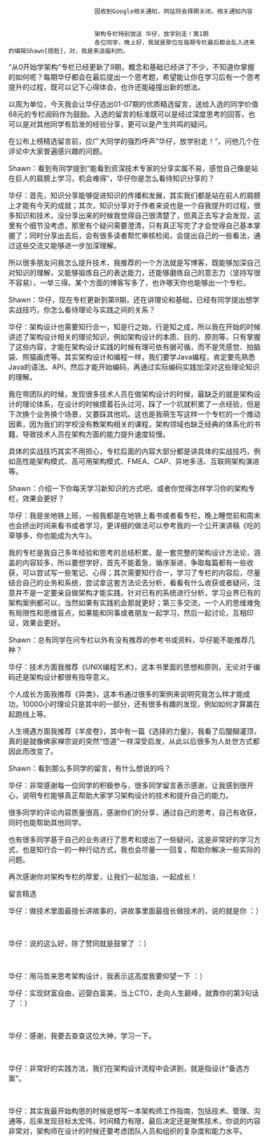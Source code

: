 
                            
                            因收到Google相关通知，网站将会择期关闭。相关通知内容
                            
                            
                            架构专栏特别放送 华仔，放学别走！第1期
                            各位同学，晚上好，我就是那位在每期专栏最后都会乱入进来的编辑Shawn[捂脸]，对，我是来送福利的。

“从0开始学架构”专栏已经更新了9期，概念和基础已经讲了不少，不知道你掌握的如何呢？每期华仔都会在最后提出一个思考题，希望能让你在学习后有一个思考提升的过程，既可以记下心得体会，也许还能碰撞出新的想法。

以周为单位，今天我会让华仔选出01-07期的优质精选留言，送给入选的同学价值68元的专栏阅码作为鼓励。入选的留言的标准既可以是经过深度思考的回答，也可以是对其他同学有启发的经验分享，更可以是产生共鸣的疑问。

在公布上榜精选留言前，应广大同学的强烈呼声“华仔，放学别走！”，问他几个在评论中大家普遍感兴趣的问题。

Shawn：看到有同学提到“能看到资深技术专家的分享实属不易，感觉自己像是站在巨人的肩膀上学习，机会难得”，华仔你是怎么看待知识分享的？

华仔：首先，知识分享能够促进知识的传播和发展，其实我们都是站在前人的肩膀上才能有今天的成就；其次，知识分享对于作者来说也是一个自我提升的过程，很多知识和技术，没分享出来的时候我觉得自己很清楚了，但真正去写才会发现，这里有个细节没考虑，那里有个疑问需要澄清，只有真正写完了才会觉得自己基本掌握了；同时分享出去后，会有很多读者帮忙审核检阅，会提出自己的一些看法，通过这些交流又能够进一步加深理解。

所以很多朋友问我怎么提升技术，我推荐的一个方法就是写博客，既能够加深自己对知识的理解，又能够锻炼自己的表达能力，还能够磨练自己的意志力（坚持写很不容易），一举三得。某个方面的博客写多了，也许哪天你也能够出一个专栏。

Shawn：华仔，现在专栏更新到第9期，还在讲理论和基础，已经有同学提出想学实战技巧，你怎么看待理论与实践之间的关系？

华仔：架构设计也需要知行合一，知是行之始，行是知之成，所以我在开始的时候讲述了架构设计相关的理论知识，例如架构设计的本质、目的、原则等，只有掌握了这些内容，才能在架构设计实践的时候有理可依有据可循，而不是凭感觉、拍脑袋、照猫画虎等。其实架构设计和编程一样，我们要学Java编程，肯定要先熟悉Java的语法、API，然后才能开始编码，再通过实际编码实践加深对这些理论知识的理解。

我在带团队的时候，发现很多技术人员在做架构设计的时候，最缺乏的就是架构设计的理论体系，在设计的时候摸着石头过河，踩了一个坑就积累了一点经验，但是下次换个业务换个场景，又要踩其他坑。这也是我萌生写这样一个专栏的一个推动因素，因为我们的学校没有教架构相关的课程，架构领域也缺乏经典的体系化的书籍，导致技术人员在架构方面的能力提升速度较慢。

具体的实战技巧其实不用担心，专栏后面的内容大部分都是讲具体的实战技巧，例如高性能架构模式、高可用架构模式、FMEA、CAP、异地多活、互联网架构演进等。

Shawn：介绍一下你每天学习新知识的方式吧，或者你觉得怎样学习你的架构专栏，效果会更好？

华仔：我是坐地铁上班，一般我都是在地铁上看书或者看专栏，晚上睡觉前和周末也会挤出时间来看书或者学习，更详细的做法可以参考我的一个公开演讲稿《吃的草够多，你也能成为大牛》。

我的专栏是我自己多年经验和思考的总结积累，是一套完整的架构设计方法论，涵盖的内容较多，所以要想学好，首先不能着急，循序渐进，争取每篇都有一些收获，可以尝试写一些笔记、心得；其次需要知行合一，学习了专栏的内容后，尽量结合自己的业务和系统，尝试拿这套方法论去分析，看看有什么收获或者疑问，注意并不是一定要亲自做架构才能实践，针对已有的系统进行分析，学习业界已有的架构案例都可以，当然如果有实践机会那就更好；第三多交流，一个人的思维难免有局限性和思维盲点，如果能和同事或者朋友一起学习，然后一起讨论，互相印证，效果会更好。

Shawn：总有同学在问专栏以外有没有推荐的参考书或资料，华仔能不能推荐几种？

华仔：技术方面我推荐《UNIX编程艺术》，这本书里面的思想和原则，无论对于编码还是架构设计都很有指导意义。

个人成长方面我推荐《异类》，这本书通过很多的案例来说明究竟怎么样才能成功，10000小时理论只是其中的一部分，还有很多有趣的发现，例如如何才算赢在起跑线上等。

人生境遇方面我推荐《羊皮卷》，其中有一篇《选择的力量》，我看了后醍醐灌顶，真的是就像佛家禅宗说的突然“悟道”一样深受启发，从此以后很多为人处世方式都因此而改变了。

Shawn：看到那么多同学的留言，有什么想说的吗？

华仔：非常感谢每一位同学的积极参与，很多同学留言表示感谢，让我感到很开心，说明专栏能够真正帮助大家学习架构设计的技术和提升自己的能力。

很多同学的评论内容质量很高，感谢你们的分享，通过自己的思考，自己有收获，同时也能帮助其他同学。

也有很多同学基于自己的业务进行了思考和提出了一些疑问，这是非常好的学习方式，也是知行合一的一种行动方式，我也会尽量一一回复，帮助你解决一些实际的问题。

再次感谢你对架构专栏的厚爱，让我们一起加油，一起成长！

留言精选



华仔：做技术里面最擅长讲故事的，讲故事里面最擅长做技术的，说的就是你 ：）



﻿

华仔：说的这么好，除了赞同就是鼓掌了 ：）



﻿﻿

华仔：用马哲来思考架构设计，我表示这高度我要仰望一下 ：）





华仔：实现财富自由，迎娶白富美，当上CTO，走向人生巅峰，就靠你的第3句话了 ：）



﻿

华仔：感谢，我要去查查这位大神，学习一下。



﻿

华仔：非常好的实践方法，我们在架构设计流程中会讲到，就是指设计“备选方案”。



﻿﻿

华仔：其实我最开始构思的时候是想写一本架构师工作指南，包括技术、管理、沟通等，后来发现目标太宏伟，时间精力有限，最后决定还是聚焦技术，你说的内容非常对，架构师在设计的时候还要考虑团队人员和组织的复杂度和能力水平。

                        
                        
                            